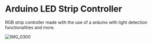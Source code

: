 # Arduino LED Strip Controller

RGB strip controller made with the use of a arduino with light detection functionalities and more.

![IMG_0300](https://user-images.githubusercontent.com/90326965/194087426-1534f438-857b-43e5-b73e-0cbfcc827ac5.jpg)
